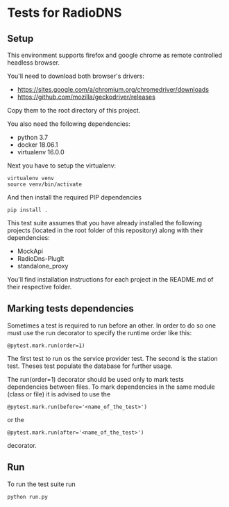 # Tests for RadioDNS

## Setup
This environment supports firefox and google chrome as remote controlled headless browser.

You'll need to download both browser's drivers:
- https://sites.google.com/a/chromium.org/chromedriver/downloads
- https://github.com/mozilla/geckodriver/releases

Copy them to the root directory of this project.

You also need the following dependencies:
- python 3.7
- docker 18.06.1
- virtualenv 16.0.0

Next you have to setup the virtualenv:

    virtualenv venv
    source venv/bin/activate
    
And then install the required PIP dependencies

    pip install .
    
This test suite assumes that you have already installed the following projects (located in the root folder of this repository) along with their dependencies:
- MockApi
- RadioDns-PlugIt
- standalone_proxy

You'll find installation instructions for each project in the README.md of their respective folder.

## Marking tests dependencies
Sometimes a test is required to run before an other. In order to do
so one must use the run decorator to specify the runtime order like this:

    @pytest.mark.run(order=1)
    
The first test to run os the service provider test. The second is the station test. Theses test
populate the database for further usage.

The run(order=1) decorator should be used only to mark tests dependencies between files.
To mark dependencies in the same module (class or file) it is advised to use the

    @pytest.mark.run(before='<name_of_the_test>')
  
or the 

    @pytest.mark.run(after='<name_of_the_test>')
    
decorator.

## Run
To run the test suite run

    python run.py
